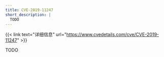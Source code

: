 ```yaml
---
title: CVE-2019-11247
short_description: |
  TODO
---
```


{{< link text="详细信息" url="https://www.cvedetails.com/cve/CVE-2019-11247" >}}

TODO